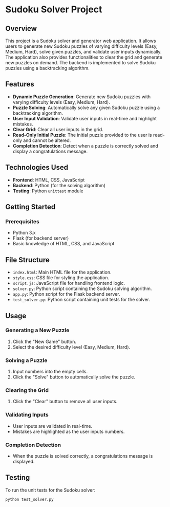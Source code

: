 # Sudoku Solver Project

## Overview

This project is a Sudoku solver and generator web application. It allows users to generate new Sudoku puzzles of varying difficulty levels (Easy, Medium, Hard), solve given puzzles, and validate user inputs dynamically. The application also provides functionalities to clear the grid and generate new puzzles on demand. The backend is implemented to solve Sudoku puzzles using a backtracking algorithm.

## Features

- **Dynamic Puzzle Generation**: Generate new Sudoku puzzles with varying difficulty levels (Easy, Medium, Hard).
- **Puzzle Solving**: Automatically solve any given Sudoku puzzle using a backtracking algorithm.
- **User Input Validation**: Validate user inputs in real-time and highlight mistakes.
- **Clear Grid**: Clear all user inputs in the grid.
- **Read-Only Initial Puzzle**: The initial puzzle provided to the user is read-only and cannot be altered.
- **Completion Detection**: Detect when a puzzle is correctly solved and display a congratulations message.

## Technologies Used

- **Frontend**: HTML, CSS, JavaScript
- **Backend**: Python (for the solving algorithm)
- **Testing**: Python `unittest` module

## Getting Started

### Prerequisites

- Python 3.x
- Flask (for backend server)
- Basic knowledge of HTML, CSS, and JavaScript

## File Structure

- `index.html`: Main HTML file for the application.
- `style.css`: CSS file for styling the application.
- `script.js`: JavaScript file for handling frontend logic.
- `solver.py`: Python script containing the Sudoku solving algorithm.
- `app.py`: Python script for the Flask backend server.
- `test_solver.py`: Python script containing unit tests for the solver.

## Usage

### Generating a New Puzzle

1. Click the "New Game" button.
2. Select the desired difficulty level (Easy, Medium, Hard).

### Solving a Puzzle

1. Input numbers into the empty cells.
2. Click the "Solve" button to automatically solve the puzzle.

### Clearing the Grid

1. Click the "Clear" button to remove all user inputs.

### Validating Inputs

- User inputs are validated in real-time.
- Mistakes are highlighted as the user inputs numbers.

### Completion Detection

- When the puzzle is solved correctly, a congratulations message is displayed.

## Testing

To run the unit tests for the Sudoku solver:

```bash
python test_solver.py
```
